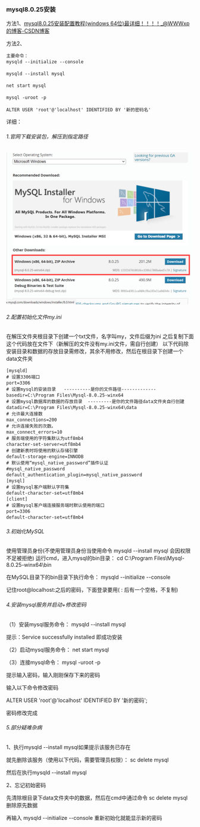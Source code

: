 ### mysql8.0.25安装

方法1、[mysql8.0.25安装配置教程(windows 64位)最详细！！！！_@WWWxp的博客-CSDN博客](https://blog.csdn.net/weixin_43579015/article/details/117228159)



方法2、

```
主要命令：
mysqld --initialize --console

mysqld --install mysql

net start mysql

mysql -uroot -p

ALTER USER 'root'@'localhost' IDENTIFIED BY '新的密码名'
```

详细：

###### 1.官网下载安装包，解压到指定路径

![avater](QQ截图20210621114633.png)

###### 2.配置初始化文件my.ini

在解压文件夹根目录下创建一个txt文件，名字叫my，文件后缀为ini
之后复制下面这个代码放在文件下（新解压的文件没有my.ini文件，需自行创建）
以下代码除安装目录和数据的存放目录需修改，其余不用修改，然后在根目录下创建一个data文件夹

```
[mysqld]
# 设置3306端口
port=3306
# 设置mysql的安装目录   ----------是你的文件路径-------------
basedir=C:\Program Files\Mysql-8.0.25-winx64
# 设置mysql数据库的数据的存放目录  ---------是你的文件路径data文件夹自行创建
datadir=C:\Program Files\Mysql-8.0.25-winx64\data
# 允许最大连接数
max_connections=200
# 允许连接失败的次数。
max_connect_errors=10
# 服务端使用的字符集默认为utf8mb4
character-set-server=utf8mb4
# 创建新表时将使用的默认存储引擎
default-storage-engine=INNODB
# 默认使用“mysql_native_password”插件认证
#mysql_native_password
default_authentication_plugin=mysql_native_password
[mysql]
# 设置mysql客户端默认字符集
default-character-set=utf8mb4
[client]
# 设置mysql客户端连接服务端时默认使用的端口
port=3306
default-character-set=utf8mb4
```

###### 3.初始化MySQL

使用管理员身份(不使用管理员身份当使用命令 mysqld --install mysql 会因权限不足被拒绝) 运行cmd，进入mysql的bin目录：	cd C:\Program Files\Mysql-8.0.25-winx64\bin

在MySQL目录下的bin目录下执行命令：	mysqld --initialize --console

记住root@localhost:之后的密码，下面登录要用( : 后有一个空格，不复制)

###### 4.安装mysql服务并启动+修改密码

（1）安装mysql服务命令：	mysqld --install mysql

提示：Service successfully installed 即成功安装


（2）启动mysql服务命令：	net start mysql

（3）连接mysql命令：	mysql -uroot -p

提示输入密码，输入刚刚保存下来的密码

输入以下命令修改密码

ALTER USER 'root'@'localhost' IDENTIFIED BY '新的密码';

密码修改完成

###### 5.部分疑难杂病

1、执行mysqld --install mysql如果提示该服务已存在

就先删除该服务（使用以下代码，需要管理员权限）：	sc delete mysql

然后在执行mysqld --install mysql

2、忘记初始密码

先清除根目录下data文件夹中的数据，然后在cmd中通过命令 sc delete mysql 删除原先数据

再输入 mysqld --initialize --console 重新初始化就能显示新的密码
